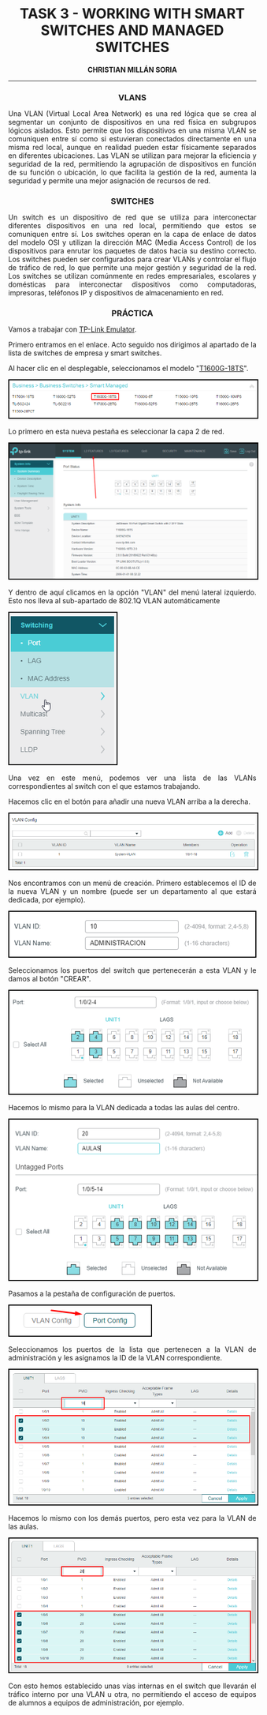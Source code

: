 <style>
  h1, h2, h3, h4, h5, h6{
    text-align: center;
    font-weight: bold;
    border: none;
    margin-bottom: 0px;
  }

  p{
    text-align: justify;
  }

  img{
    border: 2px solid black;
  }
</style>

<h1>TASK 3 - WORKING WITH SMART SWITCHES AND MANAGED SWITCHES</h1>

<h4>CHRISTIAN MILLÁN SORIA</h4>

<hr>

<h3>VLANS</h3>

<p>Una VLAN (Virtual Local Area Network) es una red lógica que se crea al segmentar un conjunto de dispositivos en una red física en subgrupos lógicos aislados. Esto permite que los dispositivos en una misma VLAN se comuniquen entre sí como si estuvieran conectados directamente en una misma red local, aunque en realidad pueden estar físicamente separados en diferentes ubicaciones. Las VLAN se utilizan para mejorar la eficiencia y seguridad de la red, permitiendo la agrupación de dispositivos en función de su función o ubicación, lo que facilita la gestión de la red, aumenta la seguridad y permite una mejor asignación de recursos de red.</p>

<h3>SWITCHES</h3>

<p>Un switch es un dispositivo de red que se utiliza para interconectar diferentes dispositivos en una red local, permitiendo que estos se comuniquen entre sí. Los switches operan en la capa de enlace de datos del modelo OSI y utilizan la dirección MAC (Media Access Control) de los dispositivos para enrutar los paquetes de datos hacia su destino correcto. Los switches pueden ser configurados para crear VLANs y controlar el flujo de tráfico de red, lo que permite una mejor gestión y seguridad de la red. Los switches se utilizan comúnmente en redes empresariales, escolares y domésticas para interconectar dispositivos como computadoras, impresoras, teléfonos IP y dispositivos de almacenamiento en red.</p>

<h3>PRÁCTICA</h3>

<p>Vamos a trabajar con <a href="https://www.tp-link.com/us/support/emulator/">TP-Link Emulator</a>.</p>

<p>Primero entramos en el enlace. Acto seguido nos dirigimos al apartado de la lista de switches de empresa y smart switches.</p>

<p>Al hacer clic en el desplegable, seleccionamos el modelo "<a href="https://emulator.tp-link.com/T1600G-18TS(UN)_2.0_Emulator/index.html">T1600G-18TS</a>".</p>

<img src="img/1.png">

<p>Lo primero en esta nueva pestaña es seleccionar la capa 2 de red.</p>

<img src="img/2.png">

<p>Y dentro de aquí clicamos en la opción "VLAN" del menú lateral izquierdo. Esto nos lleva al sub-apartado de 802.1Q VLAN automáticamente</p>

<img src="img/3.png">

<p>Una vez en este menú, podemos ver una lista de las VLANs correspondientes al switch con el que estamos trabajando.</p>

<p>Hacemos clic en el botón para añadir una nueva VLAN arriba a la derecha.</p>

<img src="img/4.png">

<p>Nos encontramos con un menú de creación. Primero establecemos el ID de la nueva VLAN y un nombre (puede ser un departamento al que estará dedicada, por ejemplo).</p>

<img src="img/5.png">

<p>Seleccionamos los puertos del switch que pertenecerán a esta VLAN y le damos al botón "CREAR".</p>

<img src="img/6.png">

<p>Hacemos lo mismo para la VLAN dedicada a todas las aulas del centro.</p>

<img src="img/7.png">

<p>Pasamos a la pestaña de configuración de puertos.</p>

<img src="img/8.png">

<p>Seleccionamos los puertos de la lista que pertenecen a la VLAN de administración y les asignamos la ID de la VLAN correspondiente.</p>

<img src="img/9.png">

<p>Hacemos lo mismo con los demás puertos, pero esta vez para la VLAN de las aulas.</p>

<img src="img/10.png">

<p>Con esto hemos establecido unas vías internas en el switch que llevarán el tráfico interno por una VLAN u otra, no permitiendo el acceso de equipos de alumnos a equipos de administración, por ejemplo.</p>